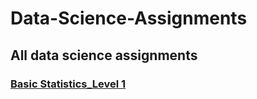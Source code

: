 # Data-Science-Assignments
## All data science assignments 
### [Basic Statistics_Level 1](https://github.com/Aman451645/Assignment1)
